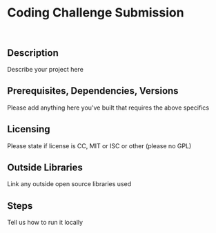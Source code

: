 # Coding Challenge Submission <br><br>

## Description

Describe your project here

## Prerequisites, Dependencies, Versions

Please add anything here you've built that requires the above specifics

## Licensing

Please state if license is CC, MIT or ISC or other (please no GPL)

## Outside Libraries

Link any outside open source libraries used

## Steps

Tell us how to run it locally
